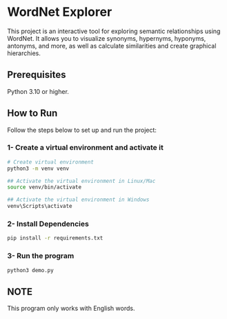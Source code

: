 # WordNet Explorer

This project is an interactive tool for exploring semantic relationships using WordNet. It allows you to visualize synonyms, hypernyms, hyponyms, antonyms, and more, as well as calculate similarities and create graphical hierarchies.

## Prerequisites
Python 3.10 or higher.

## How to Run

Follow the steps below to set up and run the project:

### 1- Create a virtual environment and activate it
```bash
# Create virtual environment
python3 -m venv venv

## Activate the virtual environment in Linux/Mac
source venv/bin/activate

## Activate the virtual environment in Windows
venv\Scripts\activate
``` 

### 2- Install Dependencies
```bash
pip install -r requirements.txt
```

### 3- Run the program
```bash
python3 demo.py
```

## NOTE
This program only works with English words.





